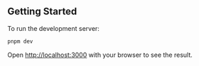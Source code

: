 ## Getting Started

To run the development server:

```bash
pnpm dev
```

Open [http://localhost:3000](http://localhost:3000) with your browser to see the result.
